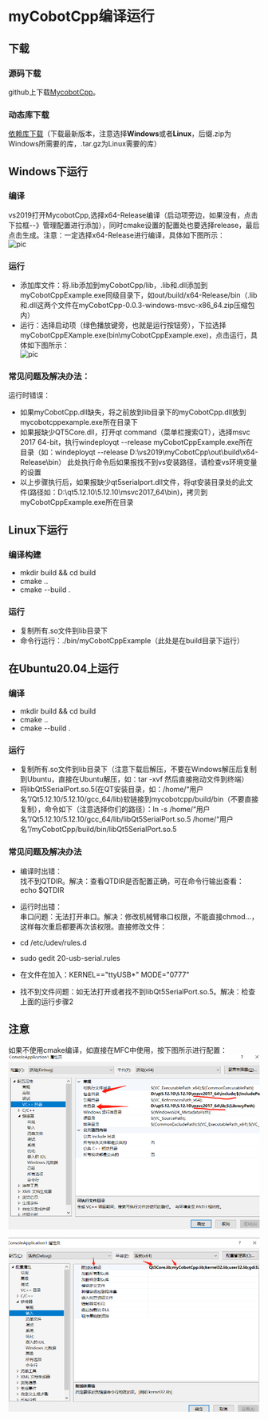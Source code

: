 # myCobotCpp编译运行
## 下载
### 源码下载
github上下载[MycobotCpp](https://github.com/elephantrobotics/myCobotCpp/)。<br>
###  动态库下载
[依赖库下载](https://github.com/elephantrobotics/myCobotCpp/tags)（下载最新版本，注意选择**Windows**或者**Linux**，后缀.zip为Windows所需要的库，.tar.gz为Linux需要的库）<br>

##  Windows下运行

### 编译
vs2019打开MycobotCpp,选择x64-Release编译（启动项旁边，如果没有，点击下拉框--》管理配置进行添加），同时cmake设置的配置处也要选择release，最后点击生成。注意：一定选择x64-Release进行编译，具体如下图所示：<br>
![pic](../../../resources/3-FunctionsAndApplications/6.developmentGuide/Cplus/compile/8-2-2.1-001.gif)

### 运行
- 添加库文件：将.lib添加到myCobotCpp/lib，.lib和.dll添加到myCobotCppExample.exe同级目录下，如out/build/x64-Release/bin（.lib和.dll这两个文件在myCobotCpp-0.0.3-windows-msvc-x86_64.zip压缩包内）<br>
- 运行：选择启动项（绿色播放键旁，也就是运行按钮旁），下拉选择myCobotCppEXample.exe(bin\myCobotCppExample.exe)，点击运行，具体如下图所示：<br>
![pic](../../../resources/3-FunctionsAndApplications/6.developmentGuide/Cplus/compile/8-2-2.1-002.gif)
### 常见问题及解决办法：<br>
运行时错误：<br>

- 如果myCobotCpp.dll缺失，将之前放到lib目录下的myCobotCpp.dll放到mycobotcppexample.exe所在目录下<br>
- 如果报缺少QT5Core.dll，打开qt command（菜单栏搜索QT），选择msvc 2017 64-bit，执行windeployqt --release myCobotCppExample.exe所在目录（如：windeployqt --release D:\vs2019\myCobotCpp\out\build\x64-Release\bin） 此处执行命令后如果报找不到vs安装路径，请检查vs环境变量的设置<br>
- 以上步骤执行后，如果报缺少qt5serialport.dll文件，将qt安装目录处的此文件(路径如：D:\qt5.12.10\5.12.10\msvc2017_64\bin)，拷贝到myCobotCppExample.exe所在目录

## Linux下运行

### 编译构建
- mkdir build && cd build<br>
- cmake ..<br>
- cmake --build .<br>
### 运行
- 复制所有.so文件到lib目录下<br>
- 命令行运行：./bin/myCobotCppExample（此处是在build目录下运行）

## 在Ubuntu20.04上运行

### 编译
- mkdir build && cd build<br>
- cmake ..<br>
- cmake --build .<br>
### 运行
- 复制所有.so文件到lib目录下（注意下载后解压，不要在Windows解压后复制到Ubuntu，直接在Ubuntu解压，如：tar -xvf 然后直接拖动文件到终端）<br>
- 将libQt5SerialPort.so.5(在QT安装目录，如：/home/“用户名”/Qt5.12.10/5.12.10/gcc_64/lib)软链接到mycobotcpp/build/bin（不要直接复制），命令如下（注意选择你们的路径）：ln -s /home/“用户名”/Qt5.12.10/5.12.10/gcc_64/lib/libQt5SerialPort.so.5 /home/“用户名”/myCobotCpp/build/bin/libQt5SerialPort.so.5<br>

### 常见问题及解决办法
- 编译时出错：<br>
找不到QTDIR。解决：查看QTDIR是否配置正确，可在命令行输出查看：echo $QTDIR<br>

- 运行时出错：<br>
串口问题：无法打开串口。解决：修改机械臂串口权限，不能直接chmod...，这样每次重启都要再次该权限。直接修改文件：<br>

- cd /etc/udev/rules.d<br>
- sudo gedit 20-usb-serial.rules<br>
- 在文件在加入：KERNEL=="ttyUSB*" MODE="0777"<br>
- 找不到文件问题：如无法打开或者找不到libQt5SerialPort.so.5。解决：检查上面的运行步骤2

## 注意

如果不使用cmake编译，如直接在MFC中使用，按下图所示进行配置：<br>
![pic](../../../resources/3-FunctionsAndApplications/6.developmentGuide/Cplus/compile/8-2-4.3-001.png)

![pic](../../../resources/3-FunctionsAndApplications/6.developmentGuide/Cplus/compile/8-2-4.3-002.png)

